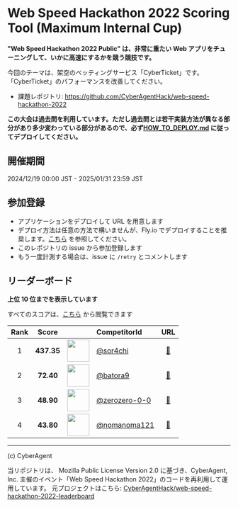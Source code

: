 # Web Speed Hackathon 2022 Scoring Tool (Maximum Internal Cup)

**"Web Speed Hackathon 2022 Public" は、非常に重たい Web アプリをチューニングして、いかに高速にするかを競う競技です。**

今回のテーマは、架空のベッティングサービス「CyberTicket」です。
「CyberTicket」のパフォーマンスを改善してください。

- 課題レポジトリ: https://github.com/CyberAgentHack/web-speed-hackathon-2022

**この大会は過去問を利用しています。ただし過去問とは若干実装方法が異なる部分があり多少変わっている部分があるので、必ず[HOW_TO_DEPLOY.md](./HOW_TO_DEPLOY.md) に従ってデプロイしてください。**

## 開催期間

2024/12/19 00:00 JST - 2025/01/31 23:59 JST

## 参加登録

- アプリケーションをデプロイして URL を用意します
- デプロイ方法は任意の方法で構いませんが、Fly.io でデプロイすることを推奨します。[こちら](./HOW_TO_DEPLOY.md) を参照してください。
- このレポジトリの issue から参加登録します
- もう一度計測する場合は、issue に `/retry` とコメントします

## リーダーボード

**上位 10 位までを表示しています**

すべてのスコアは、[こちら](./score.csv) から閲覧できます

<!-- leaderboard:start -->

|Rank|Score||CompetitorId|URL|
|:--:|:--:|:--:|:--|:--:|
|1|**437.35**|<img alt="" width="50" height="50" src="https://github.com/sor4chi.png?size=100"/>|[@sor4chi](https://github.com/sor4chi)|[:link:](https://web-speed-hackathon-2022-for-2025.fly.dev/)|
|2|**72.40**|<img alt="" width="50" height="50" src="https://github.com/batora9.png?size=100"/>|[@batora9](https://github.com/batora9)|[:link:](https://web-speed-hackathon-2022-for-2025-cool-smoke-4932.fly.dev/)|
|3|**48.90**|<img alt="" width="50" height="50" src="https://github.com/zerozero-0-0.png?size=100"/>|[@zerozero-0-0](https://github.com/zerozero-0-0)|[:link:](https://web-speed-hackathon-2022-for-2025-wispy-haze-7139.fly.dev/)|
|4|**43.80**|<img alt="" width="50" height="50" src="https://github.com/nomanoma121.png?size=100"/>|[@nomanoma121](https://github.com/nomanoma121)|[:link:](https://itchy-gertrudis-kouta0121-13e5088c.koyeb.app/)|

<!-- leaderboard:end -->

---

(c) CyberAgent

当リポジトリは、 Mozilla Public License Version 2.0 に基づき、CyberAgent, Inc. 主催のイベント「Web Speed Hackathon 2022」のコードを再利用して運用しています。
元プロジェクトはこちら: [CyberAgentHack/web-speed-hackathon-2022-leaderboard](https://github.com/CyberAgentHack/web-speed-hackathon-2022-leaderboard)
